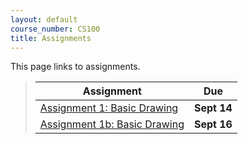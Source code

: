 ```yaml
---
layout: default
course_number: CS100
title: Assignments
---
```


This page links to assignments.

> Assignment                                              |     Due     |
> ------------------------------------------------------- | ----------- |
> [Assignment 1: Basic Drawing](CPADS_Assignment_1.pdf)   | **Sept 14** |
> [Assignment 1b: Basic Drawing](CPADS_Assignment_1b.pdf) | **Sept 16** |
